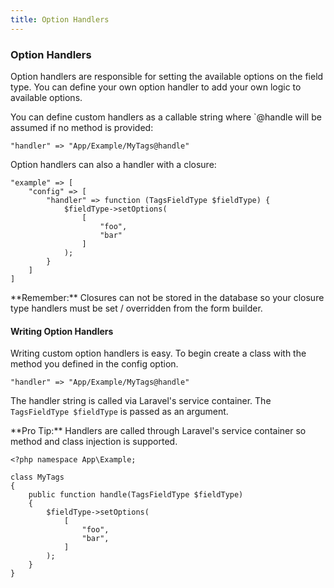 ```yaml
---
title: Option Handlers
---
```


### Option Handlers

Option handlers are responsible for setting the available options on the field type. You can define your own option handler to add your own logic to available options.

You can define custom handlers as a callable string where `@handle will be assumed if no method is provided:

    "handler" => "App/Example/MyTags@handle"

Option handlers can also a handler with a closure:

    "example" => [
        "config" => [
            "handler" => function (TagsFieldType $fieldType) {
                $fieldType->setOptions(
                    [
                        "foo",
                        "bar"
                    ]
                );
            }
        ]
    ]

<div class="alert alert-info">**Remember:** Closures can not be stored in the database so your closure type handlers must be set / overridden from the form builder.</div>

#### Writing Option Handlers

Writing custom option handlers is easy. To begin create a class with the method you defined in the config option.

    "handler" => "App/Example/MyTags@handle"

The handler string is called via Laravel's service container. The `TagsFieldType $fieldType` is passed as an argument.

<div class="alert alert-primary">**Pro Tip:** Handlers are called through Laravel's service container so method and class injection is supported.</div>

    <?php namespace App\Example;

    class MyTags
    {
        public function handle(TagsFieldType $fieldType)
        {
            $fieldType->setOptions(
                [
                    "foo",
                    "bar",
                ]
            );
        }
    }